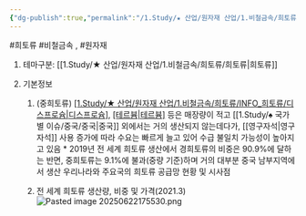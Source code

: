 ```yaml
---
{"dg-publish":true,"permalink":"/1.Study/★ 산업/원자재 산업/1.비철금속/희토류/INFO_희토류/중희토류/","created":"2023-06-01T11:59:23.088+09:00","updated":"2025-06-26T12:59:09.505+09:00"}
---
```


#희토류 #비철금속 , #원자재 


1. 테마구분: [[1.Study/★ 산업/원자재 산업/1.비철금속/희토류/희토류\|희토류]]

2. 기본정보
	1. (중희토류) [[1.Study/★ 산업/원자재 산업/1.비철금속/희토류/INFO_희토류/디스프로슘\|디스프로슘]](Dy), [[테르븀\|테르븀]](Tb) 등은 매장량이 적고 [[1.Study/♠ 국가별 이슈/중국/중국\|중국]] 외에서는 거의 생산되지 않는데다가, [[영구자석\|영구자석]] 사용 증가에 따라 수요는 빠르게 늘고 있어 수급 불일치 가능성이 높아지고 있음 
					* 2019년 전 세계 희토류 생산에서 경희토류의 비중은 90.9%에 달하는 반면, 중희토류는 9.1%에 불과(중량 기준)하며 거의 대부분 중국 남부지역에서 생산 우리나라와 주요국의 희토류 공급망 현황 및 시사점 
					  
	2. 전 세계 희토류 생산량, 비중 및 가격(2021.3) ![Pasted image 20250622175530.png](/img/user/attachments/Pasted%20image%2020250622175530.png)

